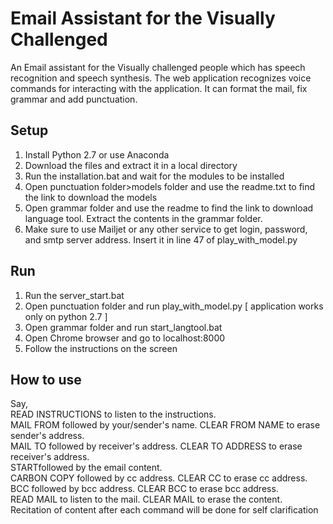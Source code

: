 # Email Assistant for the Visually Challenged

An Email assistant for the Visually challenged people which has speech recognition and speech synthesis. The web application recognizes voice commands for interacting with the application. It can format the mail, fix grammar and add punctuation.
## Setup
1. Install Python 2.7 or use Anaconda 
2. Download the files and extract it in a local directory
3. Run the installation.bat and wait for the modules to be installed
4. Open punctuation folder>models folder and use the readme.txt to find the link to download the models
5. Open grammar folder and use the readme to find the link to download language tool. Extract the contents in the grammar folder.
6. Make sure to use Mailjet or any other service to get login, password, and smtp server address. Insert it in line 47 of play_with_model.py

## Run
1. Run the server_start.bat
2. Open punctuation folder and run play_with_model.py [ application works only on python 2.7 ]
4. Open grammar folder and run start_langtool.bat
5. Open Chrome browser and go to localhost:8000
6. Follow the instructions on the screen

## How to use
Say, <br/>
READ INSTRUCTIONS to listen to the instructions.<br/>
MAIL FROM followed by your/sender's name. CLEAR FROM NAME to erase sender's address.<br/>
MAIL TO followed by receiver's address. CLEAR TO ADDRESS to erase receiver's address.<br/>
STARTfollowed by the email content.<br/>
CARBON COPY followed by cc address. CLEAR CC to erase cc address.<br/>
BCC followed by bcc address. CLEAR BCC to erase bcc address.<br/>
READ MAIL to listen to the mail. CLEAR MAIL to erase the content.<br/>
Recitation of content after each command will be done for self clarification
